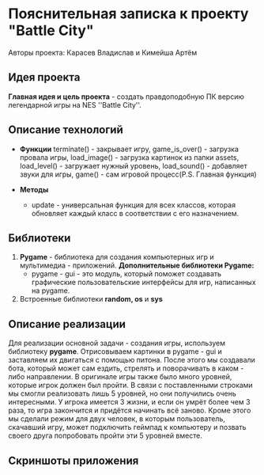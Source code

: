 ﻿
# Пояснительная записка к проекту "Battle City" 

Авторы проекта: Карасев Владислав и Кимейша Артём 


## Идея проекта
 **Главная идея и цель проекта**  - создать правдоподобную ПК версию легендарной игры на NES ''Battle City''.

## Описание технологий

 - **Функции** terminate() - закрывает игру, game_is_over() - загрузка провала игры, load_image() - загрузка картинок из папки assets, load_level() - загружает нужный уровень, load_sound() - добавляет звуки для игры, game() - сам игровой процесс(P.S. Главная функция)
 
 - **Методы**
      - update - универсальная функция для всех классов, которая обновляет каждый класс в соответствии с его назначением.


 ## Библиотеки

1. **Pygame** - библиотека для создания компьютерных игр и мультимедиа - приложений.
**Дополнительные библиотеки Pygame:**
	- pygame - gui - это модуль, который поможет создавать графические пользовательские интерфейсы для игр, написанных на pygame.
3. Встроенные библиотеки **random, os** и **sys**


## Описание реализации
Для реализации основной задачи - создания игры, используем библиотеку **pygame**. Отрисовываем картинки в pygame - gui и заставляем их двигаться с помощью питона.
После этого мы создавали бота, который может сам ездить, стрелять и поворачивать в каком - либо направлении.
В оригинале игры также было много уровней, которые игрок должен был пройти. В связи с поставленными строками мы смогли реализовать лишь 5 уровней, но они получились очень интересными.
У игрока имеется 3 жизни, и если он умрёт более чем 3 раза, то игра закончится и придётся начинать всё заново.
Кроме этого мы сделали режим для двух человек, в которым пользователь, скачавший игру, может подключить геймпад к компьютеру и позвать своего друга попробовать пройти эти 5 уровней вместе.
## Скриншоты приложения
